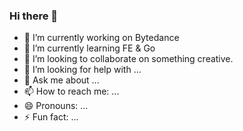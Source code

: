 ### Hi there 👋

- 🔭 I’m currently working on Bytedance
- 🌱 I’m currently learning FE & Go
- 👯 I’m looking to collaborate on something creative.
- 🤔 I’m looking for help with ...
- 💬 Ask me about ...
- 📫 How to reach me: ...
- 😄 Pronouns: ...
- ⚡ Fun fact: ...
